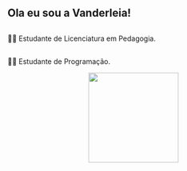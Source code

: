 ## Ola eu sou a Vanderleia!
##
🧑‍🎓 Estudante de Licenciatura em Pedagogia.
##
👩‍💻 Estudante de Programação.
<div align="center">
  <a href="https://github.com/vancorreia04">
  <img height="180em" src="https://github-readme-stats.vercel.app/api?username=vancorreia04&show_icons=true&theme=dark&include_all_commits=true&count_private=true"/>
  
